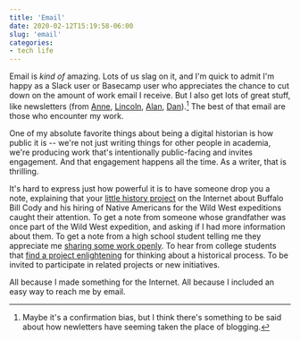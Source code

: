 ```yaml
---
title: 'Email'
date: 2020-02-12T15:19:58-06:00
slug: 'email'
categories: 
- tech life
---
```


Email is *kind of* amazing. Lots of us slag on it, and I'm quick to admit I'm happy as a Slack user or Basecamp user who appreciates the chance to cut down on the amount of work email I receive. But I also get lots of great stuff, like newsletters (from [Anne](https://annehelen.substack.com), [Lincoln](https://buttondown.email/lmullen), [Alan](https://buttondown.email/ayjay/), [Dan](https://buttondown.email/dancohen)).[^1] The best of that email are those who encounter my work.

[^1]: Maybe it's a confirmation bias, but I think there's something to be said about how newletters have seeming taken the place of blogging.

One of my absolute favorite things about being a digital historian is how public it is -- we're not just writing things for other people in academia, we're producing work that's intentionally public-facing and invites engagement. And that engagement happens all the time. As a writer, that is thrilling.

It's hard to express just how powerful it is to have someone drop you a note, explaining that your [little history project](http://www.codystudies.org) on the Internet about Buffalo Bill Cody and his hiring of Native Americans for the Wild West expeditions caught their attention. To get a note from someone whose grandfather was once part of the Wild West expedition, and asking if I had more information about them. To get a note from a high school student telling me they appreciate me [sharing some work openly](http://framingredpower.org). To hear from college students that [find a project enlightening](https://cameronblevins.org/gotp/) for thinking about a historical process. To be invited to participate in related projects or new initiatives. 

All because I made something for the Internet. All because I included an easy way to reach me by email.
